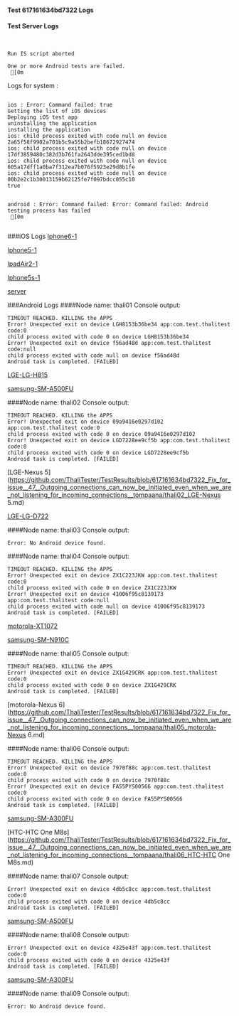 #### Test 617161634bd7322 Logs

#### Test Server Logs
```

 
Run IS script aborted
 
One or more Android tests are failed.
 [0m

```


Logs for system : 
```

ios : Error: Command failed: true
Getting the list of iOS devices 
Deploying iOS test app 
uninstalling the application 
installing the application 
ios: child process exited with code null on device 2a65f58f9902a701b5c9a55b2befb18672927474 
ios: child process exited with code null on device 17df3859480c382d3b761fa2643dde395ced1bd8 
ios: child process exited with code null on device 605a17dff1a0ba7f312ea7b076f5923e29d8b1fe 
ios: child process exited with code null on device 00b2e2c1b30013159b62125fe7f097bdcc055c10 
true


android : Error: Command failed: Error: Command failed: Android testing process has failed
 [0m


```
###iOS Logs
[Iphone6-1](https://github.com/ThaliTester/TestResults/blob/617161634bd7322_Fix_for_issue__47__Outgoing_connections_can_now_be_initiated_even_when_we_are_not_listening_for_incoming_connections__tompaana/iOS_Iphone6-1.md)

[Iphone5-1](https://github.com/ThaliTester/TestResults/blob/617161634bd7322_Fix_for_issue__47__Outgoing_connections_can_now_be_initiated_even_when_we_are_not_listening_for_incoming_connections__tompaana/iOS_Iphone5-1.md)

[IpadAir2-1](https://github.com/ThaliTester/TestResults/blob/617161634bd7322_Fix_for_issue__47__Outgoing_connections_can_now_be_initiated_even_when_we_are_not_listening_for_incoming_connections__tompaana/iOS_IpadAir2-1.md)

[Iphone5s-1](https://github.com/ThaliTester/TestResults/blob/617161634bd7322_Fix_for_issue__47__Outgoing_connections_can_now_be_initiated_even_when_we_are_not_listening_for_incoming_connections__tompaana/iOS_Iphone5s-1.md)

[server](https://github.com/ThaliTester/TestResults/blob/617161634bd7322_Fix_for_issue__47__Outgoing_connections_can_now_be_initiated_even_when_we_are_not_listening_for_incoming_connections__tompaana/iOS_server.md)


###Android Logs
####Node name: thali01
Console output:
```
TIMEOUT REACHED. KILLING the APPS
Error! Unexpected exit on device LGH8153b36be34 app:com.test.thalitest code:0 
child process exited with code 0 on device LGH8153b36be34 
Error! Unexpected exit on device f56ad48d app:com.test.thalitest code:null 
child process exited with code null on device f56ad48d 
Android task is completed. [FAILED]
```
[LGE-LG-H815](https://github.com/ThaliTester/TestResults/blob/617161634bd7322_Fix_for_issue__47__Outgoing_connections_can_now_be_initiated_even_when_we_are_not_listening_for_incoming_connections__tompaana/thali01_LGE-LG-H815.md)

[samsung-SM-A500FU](https://github.com/ThaliTester/TestResults/blob/617161634bd7322_Fix_for_issue__47__Outgoing_connections_can_now_be_initiated_even_when_we_are_not_listening_for_incoming_connections__tompaana/thali01_samsung-SM-A500FU.md)

####Node name: thali02
Console output:
```
TIMEOUT REACHED. KILLING the APPS
Error! Unexpected exit on device 09a9416e0297d102 app:com.test.thalitest code:0 
child process exited with code 0 on device 09a9416e0297d102 
Error! Unexpected exit on device LGD7228ee9cf5b app:com.test.thalitest code:0 
child process exited with code 0 on device LGD7228ee9cf5b 
Android task is completed. [FAILED]
```
[LGE-Nexus 5](https://github.com/ThaliTester/TestResults/blob/617161634bd7322_Fix_for_issue__47__Outgoing_connections_can_now_be_initiated_even_when_we_are_not_listening_for_incoming_connections__tompaana/thali02_LGE-Nexus 5.md)

[LGE-LG-D722](https://github.com/ThaliTester/TestResults/blob/617161634bd7322_Fix_for_issue__47__Outgoing_connections_can_now_be_initiated_even_when_we_are_not_listening_for_incoming_connections__tompaana/thali02_LGE-LG-D722.md)

####Node name: thali03
Console output:
```
Error: No Android device found. 
```
####Node name: thali04
Console output:
```
TIMEOUT REACHED. KILLING the APPS
Error! Unexpected exit on device ZX1C223JKW app:com.test.thalitest code:0 
child process exited with code 0 on device ZX1C223JKW 
Error! Unexpected exit on device 41006f95c8139173 app:com.test.thalitest code:null 
child process exited with code null on device 41006f95c8139173 
Android task is completed. [FAILED]
```
[motorola-XT1072](https://github.com/ThaliTester/TestResults/blob/617161634bd7322_Fix_for_issue__47__Outgoing_connections_can_now_be_initiated_even_when_we_are_not_listening_for_incoming_connections__tompaana/thali04_motorola-XT1072.md)

[samsung-SM-N910C](https://github.com/ThaliTester/TestResults/blob/617161634bd7322_Fix_for_issue__47__Outgoing_connections_can_now_be_initiated_even_when_we_are_not_listening_for_incoming_connections__tompaana/thali04_samsung-SM-N910C.md)

####Node name: thali05
Console output:
```
TIMEOUT REACHED. KILLING the APPS
Error! Unexpected exit on device ZX1G429CRK app:com.test.thalitest code:0 
child process exited with code 0 on device ZX1G429CRK 
Android task is completed. [FAILED]
```
[motorola-Nexus 6](https://github.com/ThaliTester/TestResults/blob/617161634bd7322_Fix_for_issue__47__Outgoing_connections_can_now_be_initiated_even_when_we_are_not_listening_for_incoming_connections__tompaana/thali05_motorola-Nexus 6.md)

####Node name: thali06
Console output:
```
TIMEOUT REACHED. KILLING the APPS
Error! Unexpected exit on device 7970f88c app:com.test.thalitest code:0 
child process exited with code 0 on device 7970f88c 
Error! Unexpected exit on device FA55PYS00566 app:com.test.thalitest code:0 
child process exited with code 0 on device FA55PYS00566 
Android task is completed. [FAILED]
```
[samsung-SM-A300FU](https://github.com/ThaliTester/TestResults/blob/617161634bd7322_Fix_for_issue__47__Outgoing_connections_can_now_be_initiated_even_when_we_are_not_listening_for_incoming_connections__tompaana/thali06_samsung-SM-A300FU.md)

[HTC-HTC One M8s](https://github.com/ThaliTester/TestResults/blob/617161634bd7322_Fix_for_issue__47__Outgoing_connections_can_now_be_initiated_even_when_we_are_not_listening_for_incoming_connections__tompaana/thali06_HTC-HTC One M8s.md)

####Node name: thali07
Console output:
```
Error! Unexpected exit on device 4db5c8cc app:com.test.thalitest code:0 
child process exited with code 0 on device 4db5c8cc 
Android task is completed. [FAILED]
```
[samsung-SM-A500FU](https://github.com/ThaliTester/TestResults/blob/617161634bd7322_Fix_for_issue__47__Outgoing_connections_can_now_be_initiated_even_when_we_are_not_listening_for_incoming_connections__tompaana/thali07_samsung-SM-A500FU.md)

####Node name: thali08
Console output:
```
Error! Unexpected exit on device 4325e43f app:com.test.thalitest code:0 
child process exited with code 0 on device 4325e43f 
Android task is completed. [FAILED]
```
[samsung-SM-A300FU](https://github.com/ThaliTester/TestResults/blob/617161634bd7322_Fix_for_issue__47__Outgoing_connections_can_now_be_initiated_even_when_we_are_not_listening_for_incoming_connections__tompaana/thali08_samsung-SM-A300FU.md)

####Node name: thali09
Console output:
```
Error: No Android device found. 
```




